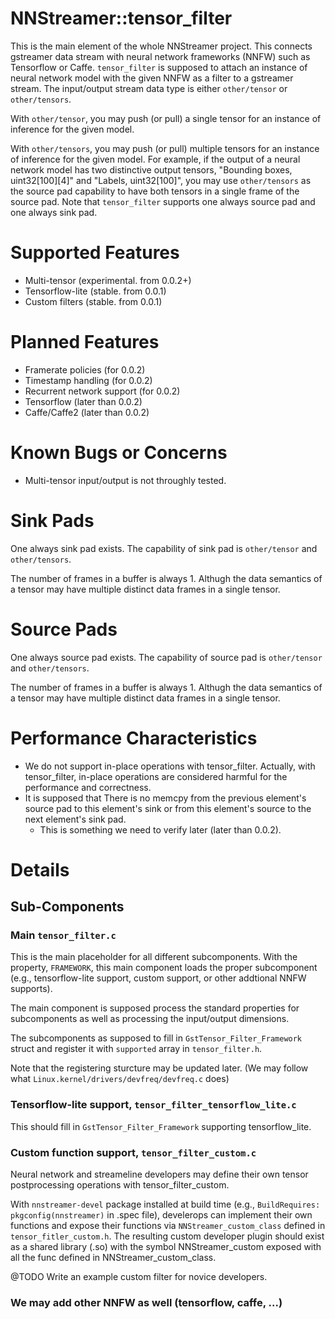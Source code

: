 # NNStreamer::tensor\_filter

This is the main element of the whole NNStreamer project. This connects gstreamer data stream with neural network frameworks (NNFW) such as Tensorflow or Caffe. ```tensor_filter``` is supposed to attach an instance of neural network model with the given NNFW as a filter to a gstreamer stream. The input/output stream data type is either ```other/tensor``` or ```other/tensors```.

With ```other/tensor```, you may push (or pull) a single tensor for an instance of inference for the given model.

With ```other/tensors```, you may push (or pull) multiple tensors for an instance of inference for the given model. For example, if the output of a neural network model has two distinctive output tensors, "Bounding boxes, uint32[100][4]" and "Labels, uint32[100]", you may use ```other/tensors``` as the source pad capability to have both tensors in a single frame of the source pad. Note that ```tensor_filter``` supports one always source pad and one always sink pad.

# Supported Features

- Multi-tensor (experimental. from 0.0.2+)
- Tensorflow-lite (stable. from 0.0.1)
- Custom filters (stable. from 0.0.1)

# Planned Features

- Framerate policies (for 0.0.2)
- Timestamp handling (for 0.0.2)
- Recurrent network support (for 0.0.2)
- Tensorflow (later than 0.0.2)
- Caffe/Caffe2 (later than 0.0.2)

# Known Bugs or Concerns

- Multi-tensor input/output is not throughly tested.

# Sink Pads

One always sink pad exists. The capability of sink pad is ```other/tensor``` and ```other/tensors```.

The number of frames in a buffer is always 1. Althugh the data semantics of a tensor may have multiple distinct data frames in a single tensor.

# Source Pads

One always source pad exists. The capability of source pad is ```other/tensor``` and ```other/tensors```.

The number of frames in a buffer is always 1. Althugh the data semantics of a tensor may have multiple distinct data frames in a single tensor.

# Performance Characteristics

- We do not support in-place operations with tensor\_filter. Actually, with tensor\_filter, in-place operations are considered harmful for the performance and correctness.
- It is supposed that There is no memcpy from the previous element's source pad to this element's sink or from this element's source to the next element's sink pad.
    - This is something we need to verify later (later than 0.0.2).

# Details

## Sub-Components

### Main ```tensor_filter.c```

This is the main placeholder for all different subcomponents. With the property, ```FRAMEWORK```, this main component loads the proper subcomponent (e.g., tensorflow-lite support, custom support, or other addtional NNFW supports).

The main component is supposed process the standard properties for subcomponents as well as processing the input/output dimensions.

The subcomponents as supposed to fill in ```GstTensor_Filter_Framework``` struct and register it with ```supported``` array in ```tensor_filter.h```.

Note that the registering sturcture may be updated later. (We may follow what ```Linux.kernel/drivers/devfreq/devfreq.c``` does)

### Tensorflow-lite support, ```tensor_filter_tensorflow_lite.c```

This should fill in ```GstTensor_Filter_Framework``` supporting tensorflow_lite.

### Custom function support, ```tensor_filter_custom.c```

Neural network and streameline developers may define their own tensor postprocessing operations with tensor_filter_custom.

With ```nnstreamer-devel``` package installed at build time (e.g., ```BuildRequires: pkgconfig(nnstreamer)``` in .spec file), develerops can implement their own functions and expose their functions via ```NNStreamer_custom_class``` defined in ```tensor_fitler_custom.h```. The resulting custom developer plugin should exist as a shared library (.so) with the symbol NNStreamer_custom exposed with all the func defined in NNStreamer_custom_class.

@TODO Write an example custom filter for novice developers.

### We may add other NNFW as well (tensorflow, caffe, ...)

